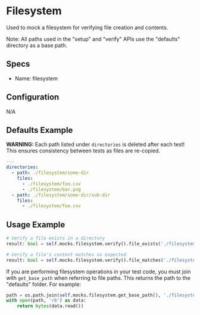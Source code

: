 Filesystem
======
Used to mock a filesystem for verifying file creation and contents.

Note: All paths used in the "setup" and "verify" APIs use the "defaults" directory as a base path.


## Specs
 * Name: filesystem
 
 
## Configuration
N/A


## Defaults Example
**WARNING:** Each path listed under `directories` is deleted after each test! This ensures consistency between tests as files are re-copied.

```yaml
---
directories:
  - path: ./filesystem/some-dir
    files:
      - ./filesystem/foo.csv
      - ./filesystem/bar.png
  - path: ./filesystem/some-dir/sub-dir
    files:
      - ./filesystem/foo.csv
```


## Usage Example
```python
# Verify a file exists in a directory
result: bool = self.mocks.filesystem.verify().file_exists('./filesystem/some-dir/foo.csv')

# Verify a file's content matches as expected
result: bool = self.mocks.filesystem.verify().file_matches('./filesystem/some-dir/foo.csv', given)
```

If you are performing filesystem operations in your test code, you must join with `get_base_path` when referring to file paths. This returns the path to the "defaults" folder. For example:
```python
path = os.path.join(self.mocks.filesystem.get_base_path(), './filesystem/foo.csv')
with open(path, 'rb') as data:
    return bytes(data.read())
```
